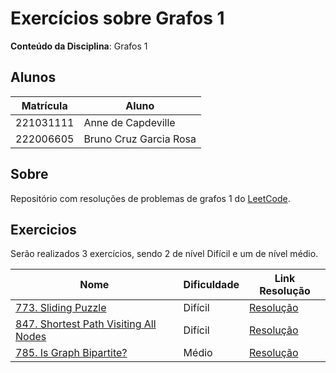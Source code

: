 
# Exercícios sobre Grafos 1

**Conteúdo da Disciplina**: Grafos 1<br>

## Alunos

|Matrícula | Aluno |
| -- | -- |
| 221031111  | Anne de Capdeville |
| 222006605  | Bruno Cruz Garcia Rosa |

## Sobre 
Repositório com resoluções de problemas de grafos 1 do [LeetCode](https://leetcode.com/).

## Exercicios

Serão realizados 3 exercícios, sendo 2 de nível Difícil e um de nível médio.

|Nome | Dificuldade | Link Resolução |
| -- | -- | -- |
|[773. Sliding Puzzle](https://leetcode.com/problems/sliding-puzzle/description) | Difícil | [Resolução]() |
|[847. Shortest Path Visiting All Nodes](https://leetcode.com/problems/shortest-path-visiting-all-nodes/description) | Difícil | [Resolução](/Resolucoes/questao847.c++) |
|[785. Is Graph Bipartite?](https://leetcode.com/problems/is-graph-bipartite/description/) | Médio | [Resolução](/Resolucoes/questao785.c++) |
